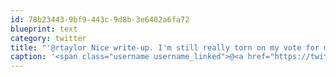 ```yaml
---
id: 78b23443-9bf9-443c-9d8b-3e6402a6fa72
blueprint: text
category: twitter
title: "'@rtaylor Nice write-up. I'm still really torn on my vote for mayor. I wish there was a cat in the running."
caption: '<span class="username username_linked">@<a href="https://twitter.com/rtaylor" title="Elon Musk">rtaylor</a></span> Nice write-up. I''m still really torn on my vote for mayor. I wish there was a cat in the running.'
---
```

